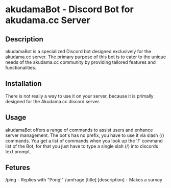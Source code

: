 # akudamaBot - Discord Bot for akudama.cc Server

## Description

akudamaBot is a specialized Discord bot designed exclusively for the akudama.cc server. The primary purpose of this bot is to cater to the unique needs of the akudama.cc community by providing tailored features and functionalities.


## Installation

There is not really a way to use it on your server, because it is primally designed for the Akudama.cc discord server.


## Usage

akudamaBot offers a range of commands to assist users and enhance server management. The bot's has no prefix, you have to use it via slash (/) commands.
You get a list of commands when you look up the '/' command list of the Bot, for that you just have to type a single slah (/) into discords text prompt.


## Fetures

/ping - Replies with "Pong!"
/umfrage [title] [description] - Makes a survey

